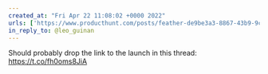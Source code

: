 ```yaml
---
created_at: "Fri Apr 22 11:08:02 +0000 2022"
urls: ['https://www.producthunt.com/posts/feather-de9be3a3-8867-43b9-9ccc-aaf927291909']
in_reply_to: @leo_guinan
---
```


Should probably drop the link to the launch in this thread: https://t.co/fh0oms8JiA